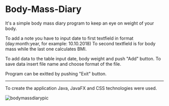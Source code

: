 # Body-Mass-Diary

It's a simple body mass diary program to keep an eye on weight of your body.

To add a note you have to input date to first textfield in format (day:month:year, for example: 10.10.2018)
To second textfield is for body mass while the last one calculates BMI.

To add data to the table input date, body weight and push "Add" button.
To save data insert file name and choose format of the file.

Program can be exitted by pushing "Exit" button.


-------------------------------------------------------------------

To create the application Java, JavaFX and CSS technologies were used.

![bodymassdiarypic](https://user-images.githubusercontent.com/39311006/49796644-8de18680-fd3d-11e8-9a15-69a6e8c7836d.jpg)
